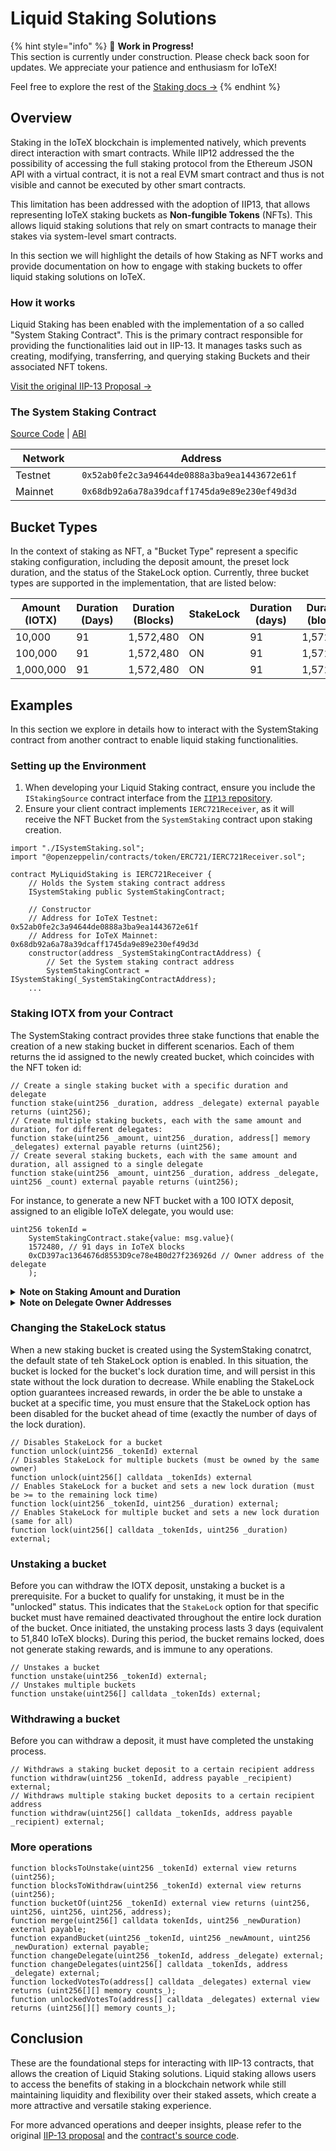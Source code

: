 # Liquid Staking Solutions

{% hint style="info" %}
🚧 **Work in Progress!**\
This section is currently under construction. Please check back soon for updates. We appreciate your patience and enthusiasm for IoTeX!

Feel free to explore the rest of the [Staking docs ->](./)
{% endhint %}

## Overview

Staking in the IoTeX blockchain is implemented natively, which prevents direct interaction with smart contracts. While IIP12 addressed the the possibility of accessing the full staking protocol from the Ethereum JSON API with a virtual contract, it is not a real EVM smart contract and thus is not visible and cannot be executed by other smart contracts.

This limitation has been addressed with the adoption of IIP13, that allows representing IoTeX staking buckets as **Non-fungible Tokens** (NFTs). This allows liquid staking solutions that rely on smart contracts to manage their stakes via system-level smart contracts.

In this section we will highlight the details of how Staking as NFT works and provide documentation on how to engage with staking buckets to offer liquid staking solutions on IoTeX.

### How it works

Liquid Staking has been enabled with the implementation of a so called "System Staking Contract". This is the primary contract responsible for providing the functionalities laid out in IIP-13. It manages tasks such as creating, modifying, transferring, and querying staking Buckets and their associated NFT tokens.

[Visit the original IIP-13 Proposal ->](https://github.com/iotexproject/iips/blob/master/iip-13.md)

### The System Staking Contract

[Source Code](https://github.com/iotexproject/iip13-contracts/blob/main/src/SystemStaking.sol) | [ABI](https://github.com/iotexproject/iip13-contracts/blob/main/abi/SystemStaking.abi)

<table><thead><tr><th width="133">Network</th><th width="453">Address</th></tr></thead><tbody><tr><td>Testnet</td><td><code>0x52ab0fe2c3a94644de0888a3ba9ea1443672e61f</code></td></tr><tr><td>Mainnet</td><td><code>0x68db92a6a78a39dcaff1745da9e89e230ef49d3d</code></td></tr></tbody></table>

## Bucket Types

In the context of staking as NFT, a "Bucket Type" represent a specific staking configuration, including the deposit amount, the preset lock duration, and the status of the StakeLock option. Currently, three bucket types are supported in the implementation, that are listed below:

<table><thead><tr><th width="189.33333333333331">Amount (IOTX)</th><th width="154">Duration (Days)</th><th>Duration (Blocks)</th><th>StakeLock</th><th data-hidden>Duration (days)</th><th data-hidden>Duration (blocks)</th><th data-hidden></th></tr></thead><tbody><tr><td>10,000</td><td>91</td><td>1,572,480</td><td>ON</td><td>91</td><td>1,572,480</td><td></td></tr><tr><td>100,000</td><td>91</td><td>1,572,480</td><td>ON</td><td>91</td><td>1,572,480</td><td></td></tr><tr><td>1,000,000</td><td>91</td><td>1,572,480</td><td>ON</td><td>91</td><td>1,572,480</td><td></td></tr></tbody></table>

## Examples

In this section we explore in details how to interact with the SystemStaking contract from another contract to enable liquid staking functionalities.

### Setting up the Environment

1. When developing your Liquid Staking contract, ensure you include the `IStakingSource` contract interface from the [`IIP13` repository](https://github.com/iotexproject/iip13-contracts).
2. Ensure your client contract implements `IERC721Receiver`, as it will receive the NFT Bucket from the `SystemStaking` contract upon staking creation.

```solidity
import "./ISystemStaking.sol"; 
import "@openzeppelin/contracts/token/ERC721/IERC721Receiver.sol";

contract MyLiquidStaking is IERC721Receiver {
    // Holds the System staking contract address
    ISystemStaking public SystemStakingContract;

    // Constructor
    // Address for IoTeX Testnet: 0x52ab0fe2c3a94644de0888a3ba9ea1443672e61f
    // Address for IoTeX Mainnet: 0x68db92a6a78a39dcaff1745da9e89e230ef49d3d
    constructor(address _SystemStakingContractAddress) {
        // Set the System staking contract address
        SystemStakingContract = ISystemStaking(_SystemStakingContractAddress);
    ...
```

### Staking IOTX from your Contract

The SystemStaking contract provides three stake functions that enable the creation of a new staking bucket in different scenarios. Each of them returns the id assigned to the newly created bucket, which coincides with the NFT token id:

```solidity
// Create a single staking bucket with a specific duration and delegate
function stake(uint256 _duration, address _delegate) external payable returns (uint256);
// Create multiple staking buckets, each with the same amount and duration, for different delegates:
function stake(uint256 _amount, uint256 _duration, address[] memory _delegates) external payable returns (uint256);
// Create several staking buckets, each with the same amount and duration, all assigned to a single delegate
function stake(uint256 _amount, uint256 _duration, address _delegate, uint256 _count) external payable returns (uint256);
```

For instance, to generate a new NFT bucket with a 100 IOTX deposit, assigned to an eligible IoTeX delegate, you would use:

```solidity
uint256 tokenId = 
    SystemStakingContract.stake{value: msg.value}(
    1572480, // 91 days in IoTeX blocks
    0xCD397ac1364676d8553D9ce78e4B0d27f236926d // Owner address of the delegate
    );
```

<details>

<summary><strong>Note on Staking Amount and Duration</strong></summary>

When creating a new staking bucket, it's important to ensure that the chosen stake amount and duration match one of the combinations the `SystemStaking` contract supports, otherwise the action will revert. These combinations are called "Bucket Types". For the best user experience, consider fetching the list of all supported bucket types from your dApp frontend to guide users during the staking process.

To obtain the current list of bucket types, use the following methods from the `SystemStaking` contract:

```solidity
// Get the total number of bucket types
function numOfBucketTypes() external view returns (uint256);
// Retrieve the paginated list of supported bucket types
function bucketTypes(uint256 _offset, uint256 _size) external view returns (BucketType[] memory);
```

</details>

<details>

<summary><strong>Note on Delegate Owner Addresses</strong></summary>

When creating a new staking bucket or changing the delegate of an existing bucket, it's important to input the delegate's "owner address," also referred to as the delegate's "profile address." This address uniquely identifies each IoTeX delegate. Ensure that the addresses you utilize actually belong to delegates and that they are eligible (meaning their self-stake amount is at least 1.2M IOTX). Failing to do so will cause a contract action revert.

To facilitate this process in your frontend, leverage the IoTeX Staking virtual contract to access details regarding delegate names, addresses, and self-staking data. The relevant method is listed below, but for comprehensive details, please [refer to the IoTeX Staking Integration section -> ](iotex-staking-integration.md)

```solidity
function candidates(uint32 offset, uint32 limit) external view returns (IStaking.Candidate[] memory);
```

</details>

### Changing the StakeLock status

When a new staking bucket is created using the SystemStaking conatrct, the default state of teh StakeLock option is enabled. In this situation, the bucket is locked for the bucket's lock duration time, and will persist in this state without the lock duration to decrease. While enabling the StakeLock option guarantees increased rewards, in order the be able to unstake a bucket at a specific time, you must ensure that the StakeLock option has been disabled for the bucket ahead of time (exactly the number of days of the lock duration).&#x20;

```solidity
// Disables StakeLock for a bucket
function unlock(uint256 _tokenId) external
// Disables StakeLock for multiple buckets (must be owned by the same owner)
function unlock(uint256[] calldata _tokenIds) external
// Enables StakeLock for a bucket and sets a new lock duration (must be >= to the remaining lock time)
function lock(uint256 _tokenId, uint256 _duration) external;
// Enables StakeLock for multiple bucket and sets a new lock duration (same for all)
function lock(uint256[] calldata _tokenIds, uint256 _duration) external;
```

### Unstaking a bucket

Before you can withdraw the IOTX deposit, unstaking a bucket is a prerequisite. For a bucket to qualify for unstaking, it must be in the "unlocked" status. This indicates that the `StakeLock` option for that specific bucket must have remained deactivated throughout the entire lock duration of the bucket. Once initiated, the unstaking process lasts 3 days (equivalent to 51,840 IoTeX blocks). During this period, the bucket remains locked, does not generate staking rewards, and is immune to any operations.

```solidity
// Unstakes a bucket
function unstake(uint256 _tokenId) external;
// Unstakes multiple buckets
function unstake(uint256[] calldata _tokenIds) external;
```

### Withdrawing a bucket

Before you can withdraw a deposit, it must have completed the unstaking process.

```solidity
// Withdraws a staking bucket deposit to a certain recipient address
function withdraw(uint256 _tokenId, address payable _recipient) external;
// Withdraws multiple staking bucket deposits to a certain recipient address
function withdraw(uint256[] calldata _tokenIds, address payable _recipient) external;
```

### More operations

```solidity
function blocksToUnstake(uint256 _tokenId) external view returns (uint256);
function blocksToWithdraw(uint256 _tokenId) external view returns (uint256);
function bucketOf(uint256 _tokenId) external view returns (uint256, uint256, uint256, uint256, address);
function merge(uint256[] calldata tokenIds, uint256 _newDuration) external payable;
function expandBucket(uint256 _tokenId, uint256 _newAmount, uint256 _newDuration) external payable;
function changeDelegate(uint256 _tokenId, address _delegate) external;
function changeDelegates(uint256[] calldata _tokenIds, address _delegate) external;
function lockedVotesTo(address[] calldata _delegates) external view returns (uint256[][] memory counts_);
function unlockedVotesTo(address[] calldata _delegates) external view returns (uint256[][] memory counts_);
```

## Conclusion

These are the foundational steps for interacting with IIP-13 contracts, that allows the creation of Liquid Staking solutions. Liquid staking allows users to access the benefits of staking in a blockchain network while still maintaining liquidity and flexibility over their staked assets, which create a more attractive and versatile staking experience.

For more advanced operations and deeper insights, please refer to the original [IIP-13 proposal](https://github.com/iotexproject/iips/blob/master/iip-13.md) and the [contract's source code](https://github.com/iotexproject/iip13-contracts).

